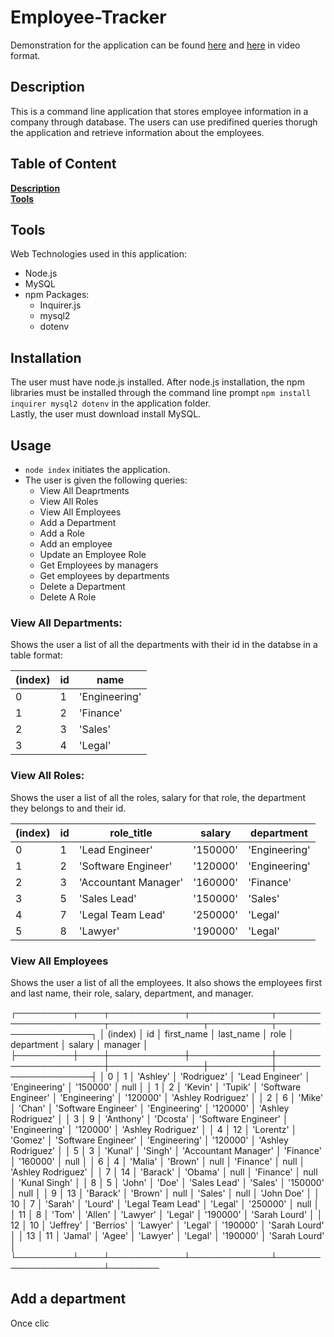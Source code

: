 # Employee-Tracker
Demonstration for the application can be found [here](https://drive.google.com/file/d/1k7lkjqDhbmYRrwVkxRHsfMFTnx-p4qN3/view) and [here](ttps://drive.google.com/file/d/1L6Stsx1xFo_-MbMMXo4Y5bYf6F87lGjM/view) in video format.

## Description
This is a command line application that stores employee information in a company through database. The users can use predifined queries thorugh the application  and retrieve information about the employees. 

## Table of Content
**[Description](#description)**  
**[Tools](#tools)**

## Tools 
Web Technologies used in this application:  
- Node.js
- MySQL
- npm Packages:
  - Inquirer.js
  - mysql2
  - dotenv
## Installation
The user must have node.js installed. After node.js installation, the npm libraries must be installed through the command line prompt `npm install inquirer mysql2 dotenv` in the application folder.  
Lastly, the user must download install MySQL.

## Usage
- `node index` initiates the application.
- The user is given the following queries:
  - View All Deaprtments
  - View All Roles
  - View All Employees
  - Add a Department
  - Add a Role
  - Add an employee
  - Update an Employee Role
  - Get Employees by managers
  - Get employees by departments
  - Delete a Department
  - Delete A Role
### View All Departments:
Shows the user a list of all the departments with their id in the databse in a table format:


| (index)  |  id  |     name        | 
|----------|------|-----------------|
|     0    |  1   |  'Engineering'  |     
|     1    |  2   |    'Finance'    |       
|     2    |  3   |     'Sales'     |  
|     3    |  4   |     'Legal'     |



### View All Roles:
Shows the user a list of all the roles, salary for that role, the department they belongs to and their id.


|  (index)  |  id  |       role_title       |   salary   |   department    |
|-----------|------|------------------------|------------|-----------------|
|     0     |  1   |    'Lead Engineer'     |  '150000'  |  'Engineering'  |
|     1     |  2   |  'Software Engineer'   |  '120000'  |  'Engineering'  |
|     2     |  3   |  'Accountant Manager'  |  '160000'  |    'Finance'    |
|     3     |  5   |      'Sales Lead'      |  '150000'  |     'Sales'     |
|     4     |  7   |   'Legal Team Lead'    |  '250000'  |     'Legal'     |
|     5     |  8   |        'Lawyer'        |  '190000'  |     'Legal'     |

### View All Employees
Shows the user a list of all the employees. It also shows the employees first and last name, their role, salary, department, and manager.

┌─────────┬────┬────────────┬─────────────┬──────────────────────┬───────────────┬──────────┬────────────────────┐
│ (index) │ id │ first_name │  last_name  │         role         │  department   │  salary  │      manager       │
├─────────┼────┼────────────┼─────────────┼──────────────────────┼───────────────┼──────────┼────────────────────┤
│    0    │ 1  │  'Ashley'  │ 'Rodriguez' │   'Lead Engineer'    │ 'Engineering' │ '150000' │        null        │
│    1    │ 2  │  'Kevin'   │   'Tupik'   │ 'Software Engineer'  │ 'Engineering' │ '120000' │ 'Ashley Rodriguez' │
│    2    │ 6  │   'Mike'   │   'Chan'    │ 'Software Engineer'  │ 'Engineering' │ '120000' │ 'Ashley Rodriguez' │
│    3    │ 9  │ 'Anthony'  │  'Dcosta'   │ 'Software Engineer'  │ 'Engineering' │ '120000' │ 'Ashley Rodriguez' │
│    4    │ 12 │ 'Lorentz'  │   'Gomez'   │ 'Software Engineer'  │ 'Engineering' │ '120000' │ 'Ashley Rodriguez' │
│    5    │ 3  │  'Kunal'   │   'Singh'   │ 'Accountant Manager' │   'Finance'   │ '160000' │        null        │
│    6    │ 4  │  'Malia'   │   'Brown'   │         null         │   'Finance'   │   null   │ 'Ashley Rodriguez' │
│    7    │ 14 │  'Barack'  │   'Obama'   │         null         │   'Finance'   │   null   │   'Kunal Singh'    │
│    8    │ 5  │   'John'   │    'Doe'    │     'Sales Lead'     │    'Sales'    │ '150000' │        null        │
│    9    │ 13 │  'Barack'  │   'Brown'   │         null         │    'Sales'    │   null   │     'John Doe'     │
│   10    │ 7  │  'Sarah'   │   'Lourd'   │  'Legal Team Lead'   │    'Legal'    │ '250000' │        null        │
│   11    │ 8  │   'Tom'    │   'Allen'   │       'Lawyer'       │    'Legal'    │ '190000' │   'Sarah Lourd'    │
│   12    │ 10 │ 'Jeffrey'  │  'Berrios'  │       'Lawyer'       │    'Legal'    │ '190000' │   'Sarah Lourd'    │
│   13    │ 11 │  'Jamal'   │   'Agee'    │       'Lawyer'       │    'Legal'    │ '190000' │   'Sarah Lourd'    │
└─────────┴────┴────────────┴─────────────┴──────────────────────┴────────

## Add a department
Once clic

 


